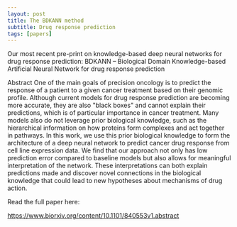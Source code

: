 ```yaml
---
layout: post
title: The BDKANN method
subtitle: Drug response prediction  
tags: [papers]
---
```

Our most recent pre-print on knowledge-based deep neural networks for drug response prediction: BDKANN – Biological Domain Knowledge-based Artificial Neural Network for drug response prediction

Abstract
One of the main goals of precision oncology is to predict the response of a patient to a given cancer treatment based on their genomic profile. Although current models for drug response prediction are becoming more accurate, they are also "black boxes" and cannot explain their predictions, which is of particular importance in cancer treatment. Many models also do not leverage prior biological knowledge, such as the hierarchical information on how proteins form complexes and act together in pathways. In this work, we use this prior biological knowledge to form the architecture of a deep neural network to predict cancer drug response from cell line expression data. We find that our approach not only has low prediction error compared to baseline models but also allows for meaningful interpretation of the network. These interpretations can both explain predictions made and discover novel connections in the biological knowledge that could lead to new hypotheses about mechanisms of drug action.

Read the full paper here: 

https://www.biorxiv.org/content/10.1101/840553v1.abstract
